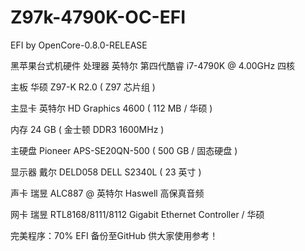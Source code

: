 # Z97k-4790K-OC-EFI
EFI by OpenCore-0.8.0-RELEASE

黑苹果台式机硬件
  处理器              英特尔 第四代酷睿 i7-4790K @ 4.00GHz 四核
  
  主板                华硕 Z97-K R2.0 ( Z97 芯片组 )
  
  主显卡              英特尔 HD Graphics 4600 ( 112 MB / 华硕 )
  
  内存                24 GB ( 金士顿 DDR3 1600MHz )
  
  主硬盘               Pioneer APS-SE20QN-500 ( 500 GB / 固态硬盘 )
  
  显示器              戴尔 DELD058 DELL S2340L ( 23 英寸  )
  
  声卡                瑞昱 ALC887 @ 英特尔 Haswell  高保真音频
  
  网卡                瑞昱 RTL8168/8111/8112 Gigabit Ethernet Controller / 华硕

完美程序：70%
EFI 备份至GitHub 供大家使用参考！
